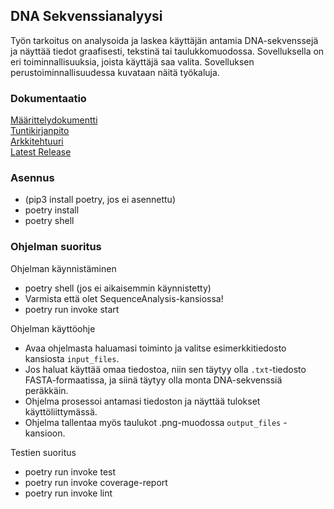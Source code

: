 ## DNA Sekvenssianalyysi

Työn tarkoitus on analysoida ja laskea käyttäjän antamia DNA-sekvenssejä ja näyttää tiedot graafisesti, tekstinä tai taulukkomuodossa. Sovelluksella on eri toiminnallisuuksia, joista käyttäjä saa valita.
Sovelluksen perustoiminnallisuudessa kuvataan näitä työkaluja.

### Dokumentaatio
[Määrittelydokumentti](/dokumentaatio/Määrittelydokumentti.md)  
[Tuntikirjanpito](/dokumentaatio/Tuntikirjanpito.md)  
[Arkkitehtuuri](/dokumentaatio/arkkitehtuuri.md)  
[Latest Release](https://github.com/jonthus/ot-harjoitustyo/releases/tag/viikko6)  


### Asennus
- (pip3 install poetry, jos ei asennettu)
- poetry install
- poetry shell

### Ohjelman suoritus

Ohjelman käynnistäminen
- poetry shell (jos ei aikaisemmin käynnistetty)
- Varmista että olet SequenceAnalysis-kansiossa!
- poetry run invoke start

Ohjelman käyttöohje
- Avaa ohjelmasta haluamasi toiminto ja valitse esimerkkitiedosto kansiosta `input_files`.
- Jos haluat käyttää omaa tiedostoa, niin sen täytyy olla `.txt`-tiedosto FASTA-formaatissa, ja siinä täytyy olla monta DNA-sekvenssiä peräkkäin.
- Ohjelma prosessoi antamasi tiedoston ja näyttää tulokset käyttöliittymässä.
- Ohjelma tallentaa myös taulukot .png-muodossa `output_files` -kansioon.

Testien suoritus
- poetry run invoke test
- poetry run invoke coverage-report
- poetry run invoke lint
